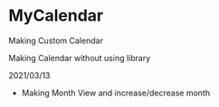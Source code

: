 # MyCalendar
Making Custom Calendar

Making Calendar without using library

2021/03/13
- Making Month View and increase/decrease month 
